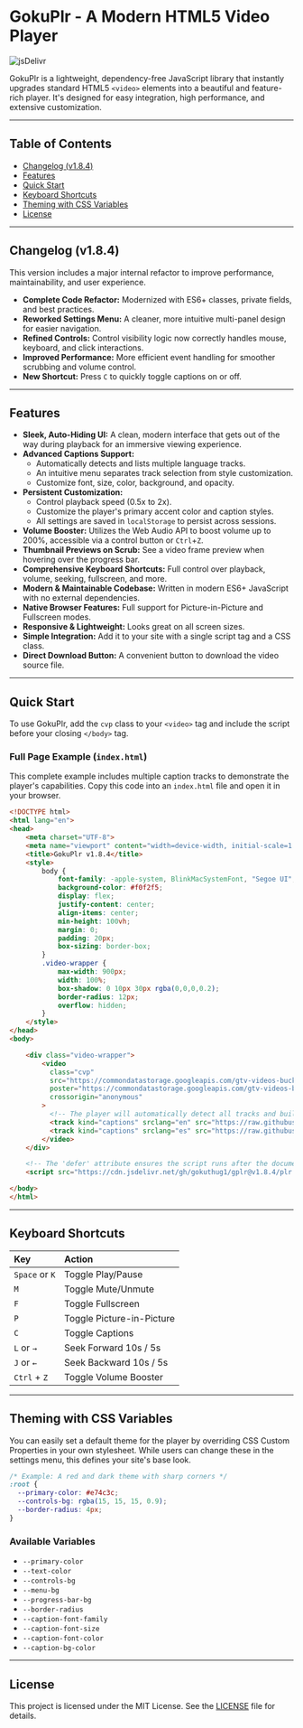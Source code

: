 # GokuPlr - A Modern HTML5 Video Player

![jsDelivr](https://data.jsdelivr.com/v1/package/gh/gokuthug1/gplr/badge?)

GokuPlr is a lightweight, dependency-free JavaScript library that instantly upgrades standard HTML5 `<video>` elements into a beautiful and feature-rich player. It's designed for easy integration, high performance, and extensive customization.

---

## Table of Contents

- [Changelog (v1.8.4)](#changelog-v184)
- [Features](#features)
- [Quick Start](#quick-start)
- [Keyboard Shortcuts](#keyboard-shortcuts)
- [Theming with CSS Variables](#theming-with-css-variables)
- [License](#license)

---

## Changelog (v1.8.4)

This version includes a major internal refactor to improve performance, maintainability, and user experience.

- **Complete Code Refactor:** Modernized with ES6+ classes, private fields, and best practices.
- **Reworked Settings Menu:** A cleaner, more intuitive multi-panel design for easier navigation.
- **Refined Controls:** Control visibility logic now correctly handles mouse, keyboard, and click interactions.
- **Improved Performance:** More efficient event handling for smoother scrubbing and volume control.
- **New Shortcut:** Press `C` to quickly toggle captions on or off.

---

## Features

- **Sleek, Auto-Hiding UI:** A clean, modern interface that gets out of the way during playback for an immersive viewing experience.
- **Advanced Captions Support:**
    - Automatically detects and lists multiple language tracks.
    - An intuitive menu separates track selection from style customization.
    - Customize font, size, color, background, and opacity.
- **Persistent Customization:**
    - Control playback speed (0.5x to 2x).
    - Customize the player's primary accent color and caption styles.
    - All settings are saved in `localStorage` to persist across sessions.
- **Volume Booster:** Utilizes the Web Audio API to boost volume up to 200%, accessible via a control button or `Ctrl`+`Z`.
- **Thumbnail Previews on Scrub:** See a video frame preview when hovering over the progress bar.
- **Comprehensive Keyboard Shortcuts:** Full control over playback, volume, seeking, fullscreen, and more.
- **Modern & Maintainable Codebase:** Written in modern ES6+ JavaScript with no external dependencies.
- **Native Browser Features:** Full support for Picture-in-Picture and Fullscreen modes.
- **Responsive & Lightweight:** Looks great on all screen sizes.
- **Simple Integration:** Add it to your site with a single script tag and a CSS class.
- **Direct Download Button:** A convenient button to download the video source file.

---

## Quick Start

To use GokuPlr, add the `cvp` class to your `<video>` tag and include the script before your closing `</body>` tag.

### Full Page Example (`index.html`)

This complete example includes multiple caption tracks to demonstrate the player's capabilities. Copy this code into an `index.html` file and open it in your browser.

```html
<!DOCTYPE html>
<html lang="en">
<head>
    <meta charset="UTF-8">
    <meta name="viewport" content="width=device-width, initial-scale=1.0">
    <title>GokuPlr v1.8.4</title>
    <style>
        body {
            font-family: -apple-system, BlinkMacSystemFont, "Segoe UI", Roboto, Helvetica, Arial, sans-serif;
            background-color: #f0f2f5;
            display: flex;
            justify-content: center;
            align-items: center;
            min-height: 100vh;
            margin: 0;
            padding: 20px;
            box-sizing: border-box;
        }
        .video-wrapper {
            max-width: 900px;
            width: 100%;
            box-shadow: 0 10px 30px rgba(0,0,0,0.2);
            border-radius: 12px;
            overflow: hidden;
        }
    </style>
</head>
<body>

    <div class="video-wrapper">
        <video
          class="cvp"
          src="https://commondatastorage.googleapis.com/gtv-videos-bucket/sample/BigBuckBunny.mp4"
          poster="https://commondatastorage.googleapis.com/gtv-videos-bucket/sample/images/BigBuckBunny.jpg"
          crossorigin="anonymous"
        >
          <!-- The player will automatically detect all tracks and build the captions menu -->
          <track kind="captions" srclang="en" src="https://raw.githubusercontent.com/tnb1j/-/refs/heads/main/captions.vtt" label="English" default />
          <track kind="captions" srclang="es" src="https://raw.githubusercontent.com/tnb1j/-/refs/heads/main/captionses.vtt" label="Español" />
        </video>
    </div>

    <!-- The 'defer' attribute ensures the script runs after the document is parsed -->
    <script src="https://cdn.jsdelivr.net/gh/gokuthug1/gplr@v1.8.4/plr.js" defer></script>

</body>
</html>
```
---

## Keyboard Shortcuts

| Key | Action |
| :--- | :--- |
| `Space` or `K` | Toggle Play/Pause |
| `M` | Toggle Mute/Unmute |
| `F` | Toggle Fullscreen |
| `P` | Toggle Picture-in-Picture |
| `C` | Toggle Captions |
| `L` or `→` | Seek Forward 10s / 5s |
| `J` or `←` | Seek Backward 10s / 5s |
| `Ctrl` + `Z` | Toggle Volume Booster |

---

## Theming with CSS Variables

You can easily set a default theme for the player by overriding CSS Custom Properties in your own stylesheet. While users can change these in the settings menu, this defines your site's base look.

```css
/* Example: A red and dark theme with sharp corners */
:root {
  --primary-color: #e74c3c;
  --controls-bg: rgba(15, 15, 15, 0.9);
  --border-radius: 4px;
}
```
### Available Variables

-   `--primary-color`
-   `--text-color`
-   `--controls-bg`
-   `--menu-bg`
-   `--progress-bar-bg`
-   `--border-radius`
-   `--caption-font-family`
-   `--caption-font-size`
-   `--caption-font-color`
-   `--caption-bg-color`

---

## License

This project is licensed under the MIT License. See the [LICENSE](LICENSE) file for details.
